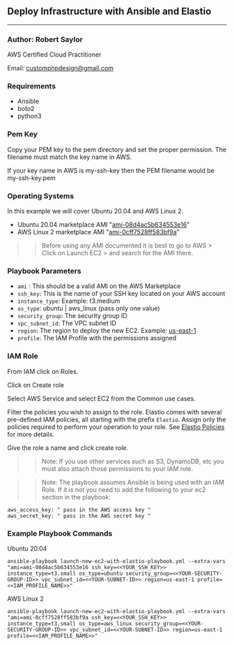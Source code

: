 ## Deploy Infrastructure with Ansible and Elastio

---
### Author: Robert Saylor
AWS Certified Cloud Practitioner

Email: customphpdesign@gmail.com


### Requirements
- Ansible
- boto2
- python3

### Pem Key
Copy your PEM key to the pem directory and set the proper permission. The filename must match the key name in AWS.

If your key name in AWS is my-ssh-key then the PEM filename would be my-ssh-key.pem

### Operating Systems

In this example we will cover Ubuntu 20.04 and AWS Linux 2.

- Ubuntu 20.04 marketplace AMI "[ami-08d4ac5b634553e16](https://aws.amazon.com/marketplace/pp/prodview-iftkyuwv2sjxi)"
- AWS Linux 2 marketplace AMI "[ami-0cff7528ff583bf9a](https://aws.amazon.com/marketplace/pp/prodview-wbr4b4xclx32c)"

>> Before using any AMI documented it is best to go to AWS > Click on Launch EC2 > and search for the AMI there.

### Playbook Parameters

- `ami` : This should be a valid AMI on the AWS Marketplace
- `ssh_key`: This is the name of your SSH key located on your AWS account
- `instance_type`: Example: t3.medium
- `os_type`: ubuntu | aws_linux (pass only one value)
- `security_group`: The security group ID
- `vpc_subnet_id`: The VPC subnet ID
- `region`: The region to deploy the new EC2. Example: [us-east-1](https://docs.aws.amazon.com/general/latest/gr/rande.html)
- `profile`: The IAM Profile with the permissions assigned

### IAM Role

From IAM click on Roles.

Click on Create role

Select AWS Service and select EC2 from the Common use cases.

Filter the policies you wish to assign to the role. Elastio comes with several pre-defined IAM policies, all starting with the prefix `Elastio`. Assign only the policies required to perform your operation to your role. See [Elastio Policies](https://docs.elastio.com/src/getting-started/elastio-policies.html) for more details.

Give the role a name and click create role.

>> Note: If you use other services such as S3, DynamoDB, etc you must also attach those permissions to your IAM role.

>> Note: The playbook assumes Ansible is being used with an IAM Role. If it is not you need to add the following to your ec2 section in the playbook:

```
aws_access_key: " pass in the AWS access key "
aws_secret_key: " pass in the AWS secret key "
```


### Example Playbook Commands

Ubuntu 20.04
```
ansible-playbook launch-new-ec2-with-elastio-playbook.yml --extra-vars "ami=ami-08d4ac5b634553e16 ssh_key=<<YOUR_SSH_KEY>> instance_type=t3.small os_type=ubuntu security_group=<<YOUR-SECURITY-GROUP-ID>> vpc_subnet_id=<<YOUR-SUBNET-ID>> region=us-east-1 profile=<<IAM_PROFILE_NAME>>"
```

AWS Linux 2
```
ansible-playbook launch-new-ec2-with-elastio-playbook.yml --extra-vars "ami=ami-0cff7528ff583bf9a ssh_key=<<YOUR_SSH_KEY>> instance_type=t3.small os_type=aws_linux security_group=<<YOUR-SECURITY-GROUP-ID>> vpc_subnet_id=<<YOUR-SUBNET-ID>> region=us-east-1 profile=<<IAM_PROFILE_NAME>>"
```
